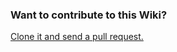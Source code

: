 ### Want to contribute to this Wiki?


[Clone it and send a pull request.](https://github.com/Microsoft/TypeScript.wiki)
